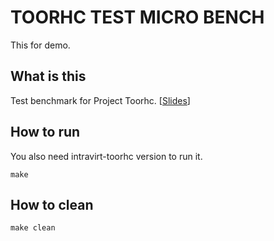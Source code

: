 # TOORHC TEST MICRO BENCH

This for demo.

## What is this

Test benchmark for Project Toorhc. \[[Slides](https://docs.google.com/presentation/d/12xI6PfXMPCslowwZdG4b7T8Ey1Gmbkgpn24Zppq-uR8/edit?usp=sharing)\]

## How to run

You also need intravirt-toorhc version to run it.
```
make
```

## How to clean

```
make clean
```

